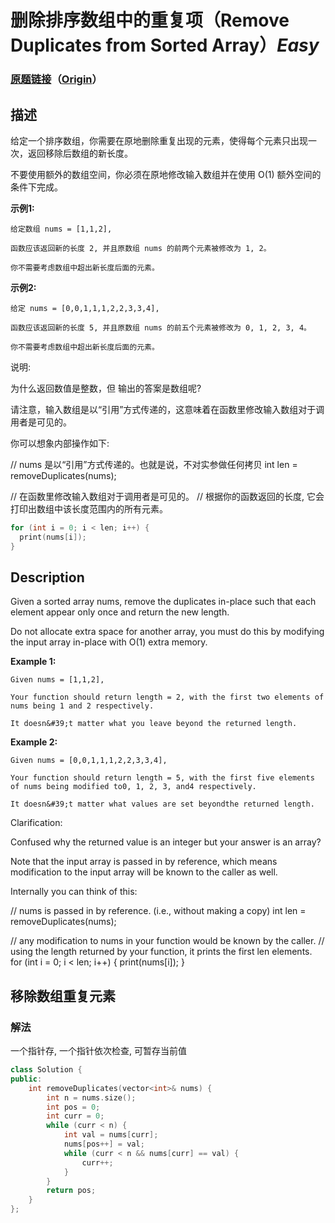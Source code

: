 # 删除排序数组中的重复项（Remove Duplicates from Sorted Array）*Easy*
### [原题链接](https://leetcode-cn.com/problems/remove-duplicates-from-sorted-array)（[Origin](https://leetcode.com/problems/remove-duplicates-from-sorted-array)）
## 描述
给定一个排序数组，你需要在原地删除重复出现的元素，使得每个元素只出现一次，返回移除后数组的新长度。

不要使用额外的数组空间，你必须在原地修改输入数组并在使用 O(1) 额外空间的条件下完成。

**示例1:**
```
给定数组 nums = [1,1,2], 

函数应该返回新的长度 2, 并且原数组 nums 的前两个元素被修改为 1, 2。 

你不需要考虑数组中超出新长度后面的元素。
```

**示例2:**
```
给定 nums = [0,0,1,1,1,2,2,3,3,4],

函数应该返回新的长度 5, 并且原数组 nums 的前五个元素被修改为 0, 1, 2, 3, 4。

你不需要考虑数组中超出新长度后面的元素。
```


说明:

为什么返回数值是整数，但
输出的答案是数组呢?

请注意，输入数组是以&ldquo;引用&rdquo;方式传递的，这意味着在函数里修改输入数组对于调用者是可见的。

你可以想象内部操作如下:

// nums 是以&ldquo;引用&rdquo;方式传递的。也就是说，不对实参做任何拷贝
int len = removeDuplicates(nums);

// 在函数里修改输入数组对于调用者是可见的。
// 根据你的函数返回的长度, 它会打印出数组中该长度范围内的所有元素。
```c++
for (int i = 0; i < len; i++) {
  print(nums[i]);
}
```



## Description
Given a sorted array nums, remove the duplicates in-place such that each element appear only once and return the new length.

Do not allocate extra space for another array, you must do this by modifying the input array in-place with O(1) extra memory.

**Example 1:**
```
Given nums = [1,1,2],

Your function should return length = 2, with the first two elements of nums being 1 and 2 respectively.

It doesn&#39;t matter what you leave beyond the returned length.
```

**Example 2:**
```
Given nums = [0,0,1,1,1,2,2,3,3,4],

Your function should return length = 5, with the first five elements of nums being modified to0, 1, 2, 3, and4 respectively.

It doesn&#39;t matter what values are set beyondthe returned length.
```


Clarification:

Confused why the returned value is an integer but your answer is an array?

Note that the input array is passed in by reference, which means modification to the input array will be known to the caller as well.

Internally you can think of this:


// nums is passed in by reference. (i.e., without making a copy)
int len = removeDuplicates(nums);

// any modification to nums in your function would be known by the caller.
// using the length returned by your function, it prints the first len elements.
for (int i = 0; i < len; i++) {
  print(nums[i]);
}


## 移除数组重复元素
### 解法
一个指针存, 一个指针依次检查, 可暂存当前值
```c++
class Solution {
public:
    int removeDuplicates(vector<int>& nums) {
        int n = nums.size();
        int pos = 0;
        int curr = 0;
        while (curr < n) {
            int val = nums[curr];
            nums[pos++] = val;
            while (curr < n && nums[curr] == val) {
                curr++;
            }
        }
        return pos;
    }
};
```